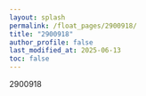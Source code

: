 ```yaml
---
layout: splash
permalink: /float_pages/2900918/
title: "2900918"
author_profile: false
last_modified_at: 2025-06-13
toc: false
---
```

 
2900918
